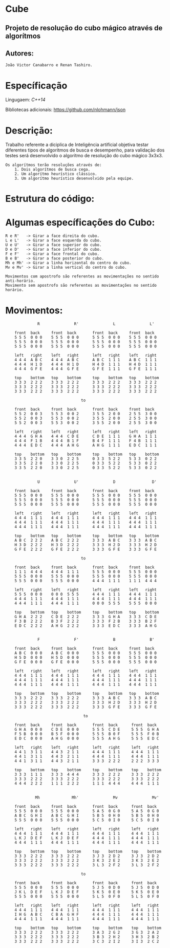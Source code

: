 # Cube
## Projeto de resolução do cubo mágico através de algorítmos ##
## Autores: ##
    João Victor Canabarro e Renan Tashiro.
# Específicação #

Lingugaem: *C++14*

Bibliotecas adicionais: https://github.com/nlohmann/json

# Descrição: #
Trabalho referente a diciplica de Inteligência artifícial objetiva testar diferentes tipos de algoritmos de busca e desempenho, para validação dos testes será desenvolvido o algoritmo de resolução do cubo mágico 3x3x3.

	Os algorítmos terão resoluções através de:
		1. Dois algorítmos de busca cega.
		2. Um algorítmo heurístico clássico.
		3. Um algorítmo heurístico desenvolvido pela equipe.
  
# Estrutura do código: #

# Algumas específicações do Cubo: #

    R e R'   -> Girar a face direita do cubo.
    L e L'   -> Girar a face esquerda do cubo.
	U e U'   -> Girar a face superior do cubo.
	D e D'   -> Girar a face inferior do cubo.    
	F e F'   -> Girar a face frontal do cubo.
	B e B'   -> Girar a face posterior do cubo.
	Mh e Mh' -> Girar a linha horizontal do centro do cubo. 
	Mv e Mv' -> Girar a linha vertical do centro do cubo.

	Movimentos com apostrofo são referentes as movimentações no sentido anti-horário.
	Movimento sem apostrofo são referentes as movimentações no sentido horário. 

## ##
# Movimentos: #
                  R               R'               L               L'
                                                     
		front  back     front  back       front  back     front  back
		5 5 5  0 0 0    5 5 5  0 0 0      5 5 5  0 0 0    5 5 5  0 0 0
		5 5 5  0 0 0    5 5 5  0 0 0      5 5 5  0 0 0    5 5 5  0 0 0
		5 5 5  0 0 0    5 5 5  0 0 0      5 5 5  0 0 0    5 5 5  0 0 0

		left   right    left   right      left   right    left   right
		4 4 4  A B C    4 4 4  A B C      A B C  1 1 1    A B C  1 1 1
		4 4 4  H 1 D    4 4 4  H 1 D      H 4 D  1 1 1    H 4 D  1 1 1
		4 4 4  G F E    4 4 4  G F E      G F E  1 1 1    G F E  1 1 1

		top    bottom   top    bottom     top    bottom   top    bottom
		3 3 3  2 2 2    3 3 3  2 2 2      3 3 3  2 2 2    3 3 3  2 2 2
		3 3 3  2 2 2    3 3 3  2 2 2      3 3 3  2 2 2    3 3 3  2 2 2
		3 3 3  2 2 2    3 3 3  2 2 2      3 3 3  2 2 2    3 3 3  2 2 2

		                             to  

		front  back     front  back       front  back     front  back
		5 5 2  0 0 3    5 5 3  0 0 2      3 5 5  2 0 0    2 5 5  3 0 0
		5 5 2  0 0 3    5 5 3  0 0 2      3 5 5  2 0 0    2 5 5  3 0 0
		5 5 2  0 0 3    5 5 3  0 0 2      3 5 5  2 0 0    2 5 5  3 0 0

		left   right    left   right      left   right    left   right
		4 4 4  G H A    4 4 4  C D E      C D E  1 1 1    G H A  1 1 1
		4 4 4  F 1 B    4 4 4  B 1 F      B 4 F  1 1 1    F 4 B  1 1 1
		4 4 4  E D C    4 4 4  A H G      A H G  1 1 1    E D C  1 1 1
                                                     
		top    bottom   top    bottom     top    bottom   top    bottom
		3 3 5  2 2 0    3 3 0  2 2 5      0 3 3  5 2 2    5 3 3  0 2 2
		3 3 5  2 2 0    3 3 0  2 2 5      0 3 3  5 2 2    5 3 3  0 2 2
		3 3 5  2 2 0    3 3 0  2 2 5      0 3 3  5 2 2    5 3 3  0 2 2
   
## ## 
   
                  U               U'               D                D'
                                                       
		front  back     front  back       front  back     front  back
		5 5 5  0 0 0    5 5 5  0 0 0      5 5 5  0 0 0    5 5 5  0 0 0
		5 5 5  0 0 0    5 5 5  0 0 0      5 5 5  0 0 0    5 5 5  0 0 0
		5 5 5  0 0 0    5 5 5  0 0 0      5 5 5  0 0 0    5 5 5  0 0 0

		left   right    left   right      left   right    left   right
		4 4 4  1 1 1    4 4 4  1 1 1      4 4 4  1 1 1    4 4 4  1 1 1
		4 4 4  1 1 1    4 4 4  1 1 1      4 4 4  1 1 1    4 4 4  1 1 1
		4 4 4  1 1 1    4 4 4  1 1 1      4 4 4  1 1 1    4 4 4  1 1 1

		top    bottom   top    bottom     top    bottom   top    bottom
		A B C  2 2 2    A B C  2 2 2      3 3 3  A B C    3 3 3  A B C
		H 3 D  2 2 2    H 3 D  2 2 2      3 3 3  H 2 D    3 3 3  H 2 D
		G F E  2 2 2    G F E  2 2 2      3 3 3  G F E    3 3 3  G F E

		                             to   

		front  back     front  back       front  back     front  back
		1 1 1  4 4 4    4 4 4  1 1 1      5 5 5  0 0 0    5 5 5  0 0 0
		5 5 5  0 0 0    5 5 5  0 0 0      5 5 5  0 0 0    5 5 5  0 0 0
		5 5 5  0 0 0    5 5 5  0 0 0      4 4 4  1 1 1    1 1 1  4 4 4

		left   right    left   right      left   right    left   right
		5 5 5  0 0 0    0 0 0  5 5 5      4 4 4  1 1 1    4 4 4  1 1 1
		4 4 4  1 1 1    4 4 4  1 1 1      4 4 4  1 1 1    4 4 4  1 1 1
		4 4 4  1 1 1    4 4 4  1 1 1      0 0 0  5 5 5    5 5 5  0 0 0

		top    bottom   top    bottom     top    bottom   top    bottom
		G H A  2 2 2    C D E  2 2 2      3 3 3  G H A    3 3 3  C D E 
		F 3 B  2 2 2    B 3 F  2 2 2      3 3 3  F 2 B    3 3 3  B 2 F
		E D C  2 2 2    A H G  2 2 2      3 3 3  E D C    3 3 3  A H G
   	
## ##   	
                  F               F'               B               B'
                                                     
		front  back     front  back       front  back     front  back
		A B C  0 0 0    A B C  0 0 0      5 5 5  0 0 0    5 5 5  0 0 0
		H 5 D  0 0 0    H 5 D  0 0 0      5 5 5  0 0 0    5 5 5  0 0 0
		G F E  0 0 0    G F E  0 0 0      5 5 5  0 0 0    5 5 5  0 0 0

		left   right    left   right      left   right    left   right
		4 4 4  1 1 1    4 4 4  1 1 1      4 4 4  1 1 1    4 4 4  1 1 1
		4 4 4  1 1 1    4 4 4  1 1 1      4 4 4  1 1 1    4 4 4  1 1 1
		4 4 4  1 1 1    4 4 4  1 1 1      4 4 4  1 1 1    4 4 4  1 1 1

		top    bottom   top    bottom     top    bottom   top    bottom
		3 3 3  2 2 2    3 3 3  2 2 2      3 3 3  A B C    3 3 3  A B C
		3 3 3  2 2 2    3 3 3  2 2 2      3 3 3  H 2 D    3 3 3  H 2 D
		3 3 3  2 2 2    3 3 3  2 2 2      3 3 3  G F E    3 3 3  G F E

		                              to   

		front  back     front  back       front  back      front  back
		G H A  0 0 0    C D E  0 0 0      5 5 5  C D E     5 5 5  G H A 
		F 5 B  0 0 0    B 5 F  0 0 0      5 5 5  B 0 F     5 5 5  F 0 B
		E D C  0 0 0    A H G  0 0 0      5 5 5  A H G     5 5 5  E D C

		left   right    left   right      left   right     left   right
		4 4 1  3 1 1    4 4 3  2 1 1      4 4 4  1 1 1     4 4 4  1 1 1
		4 4 1  3 1 1    4 4 3  2 1 1      4 4 4  1 1 1     4 4 4  1 1 1
		4 4 1  3 1 1    4 4 3  2 1 1      3 3 3  2 2 2     2 2 2  3 3 3

		top    bottom   top    bottom     top    bottom    top    bottom
		3 3 3  1 1 1    3 3 3  4 4 4      3 3 3  2 2 2     3 3 3  2 2 2 
		3 3 3  2 2 2    3 3 3  2 2 2      3 3 3  2 2 2     3 3 3  2 2 2
		4 4 4  2 2 2    1 1 1  2 2 2      1 1 1  4 4 4     4 4 4  1 1 1

## ##   	
                 Mh              Mh'               Mv               Mv'
                                                      
		front  back     front  back       front  back      front  back
		5 5 5  0 0 0    5 5 5  0 0 0      5 A 5  0 G 0     5 A 5  0 G 0
		A B C  G H I    A B C  G H I      5 B 5  0 H 0     5 B 5  0 H 0
		5 5 5  0 0 0    5 5 5  0 0 0      5 C 5  0 I 0     5 C 5  0 I 0

		left   right    left   right      left   right     left   right
		4 4 4  1 1 1    4 4 4  1 1 1      4 4 4  1 1 1     4 4 4  1 1 1
		L K J  D E F    L K J  D E F      4 4 4  1 1 1     4 4 4  1 1 1
		4 4 4  1 1 1    4 4 4  1 1 1      4 4 4  1 1 1     4 4 4  1 1 1

		top    bottom   top    bottom     top    bottom    top    bottom
		3 3 3  2 2 2    3 3 3  2 2 2      3 J 3  2 D 2     3 J 3  2 D 2
		3 3 3  2 2 2    3 3 3  2 2 2      3 K 3  2 E 2     3 K 3  2 E 2
		3 3 3  2 2 2    3 3 3  2 2 2      3 L 3  2 F 2     3 L 3  2 F 2

		                             to 

		front  back     front  back       front  back      front  back
		5 5 5  0 0 0    5 5 5  0 0 0      5 J 5  0 D 0     5 J 5  0 D 0 
		J K L  D E F    L K J  D E F      5 K 5  0 E 0     5 K 5  0 E 0
		5 5 5  0 0 0    5 5 5  0 0 0      5 L 5  0 F 0     5 L 5  0 F 0

		left   right    left   right      left   right     left   right
		4 4 4  1 1 1    4 4 4  1 1 1      4 4 4  1 1 1     4 4 4  1 1 1
		I H G  A B C    C B A  G H F      4 4 4  1 1 1     4 4 4  1 1 1
		4 4 4  1 1 1    4 4 4  1 1 1      4 4 4  1 1 1     4 4 4  1 1 1

		top    bottom   top    bottom     top    bottom    top    bottom
		3 3 3  2 2 2    3 3 3  2 2 2      3 A 3  2 G 2     3 G 3  2 A 2 
		3 3 3  2 2 2    3 3 3  2 2 2      3 B 3  2 H 2     3 H 3  2 B 2
		3 3 3  2 2 2    3 3 3  2 2 2      3 C 3  2 I 2     3 I 3  2 C 2
## ##
